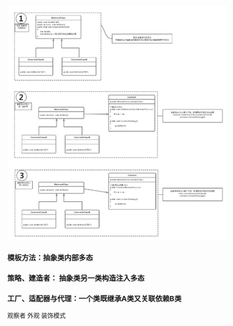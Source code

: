 ![](/assets/duotaifangshi.png)

### 模板方法：抽象类内部多态

### 策略、建造者： 抽象类另一类构造注入多态

### 工厂、适配器与代理：一个类既继承A类又关联依赖B类

观察者 
外观
装饰模式


